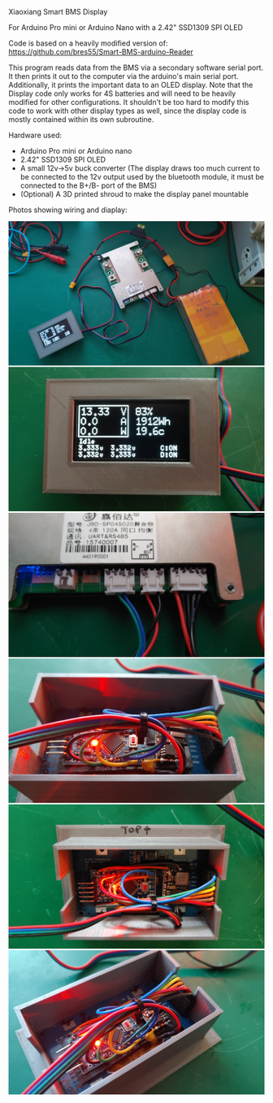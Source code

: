 Xiaoxiang Smart BMS Display

For Arduino Pro mini or Arduino Nano with a 2.42" SSD1309 SPI OLED

Code is based on a heavily modified version of: https://github.com/bres55/Smart-BMS-arduino-Reader

This program reads data from the BMS via a secondary software serial port. It then prints it out to the computer via the arduino's main serial port. Additionally, it prints the important data to an OLED display. Note that the Display code only works for 4S batteries and will need to be heavily modified for other configurations. It shouldn't be too hard to modify this code to work with other display types as well, since the display code is mostly contained within its own subroutine.  

Hardware used: 
- Arduino Pro mini or Arduino nano
- 2.42" SSD1309 SPI OLED
- A small 12v->5v buck converter (The display draws too much current to be connected to the 12v output used by the bluetooth module, it must be connected to the B+/B- port of the BMS)
- (Optional) A 3D printed shroud to make the display panel mountable

Photos showing wiring and diaplay:

<img src="https://raw.githubusercontent.com/vagueDirector/ArduinoXiaoxiangSmartBMSDisplay/master/Photos/20200723_154711.jpg">
<img src="https://raw.githubusercontent.com/vagueDirector/ArduinoXiaoxiangSmartBMSDisplay/master/Photos/20200723_154717.jpg">
<img src="https://raw.githubusercontent.com/vagueDirector/ArduinoXiaoxiangSmartBMSDisplay/master/Photos/20200723_154727.jpg">
<img src="https://raw.githubusercontent.com/vagueDirector/ArduinoXiaoxiangSmartBMSDisplay/master/Photos/20200723_154749.jpg">
<img src="https://raw.githubusercontent.com/vagueDirector/ArduinoXiaoxiangSmartBMSDisplay/master/Photos/20200723_154759.jpg">
<img src="https://raw.githubusercontent.com/vagueDirector/ArduinoXiaoxiangSmartBMSDisplay/master/Photos/20200723_154812.jpg">
